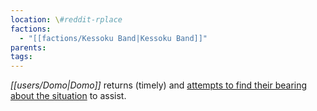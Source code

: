 ```yaml
---
location: \#reddit-rplace
factions:
  - "[[factions/Kessoku Band|Kessoku Band]]"
parents: 
tags: 
---
```

*[[users/Domo|Domo]]* returns (timely) and [attempts to find their bearing about the situation](https://discord.com/channels/1093664259273130084/1131230952119615600/1131576333995085895) to assist.
